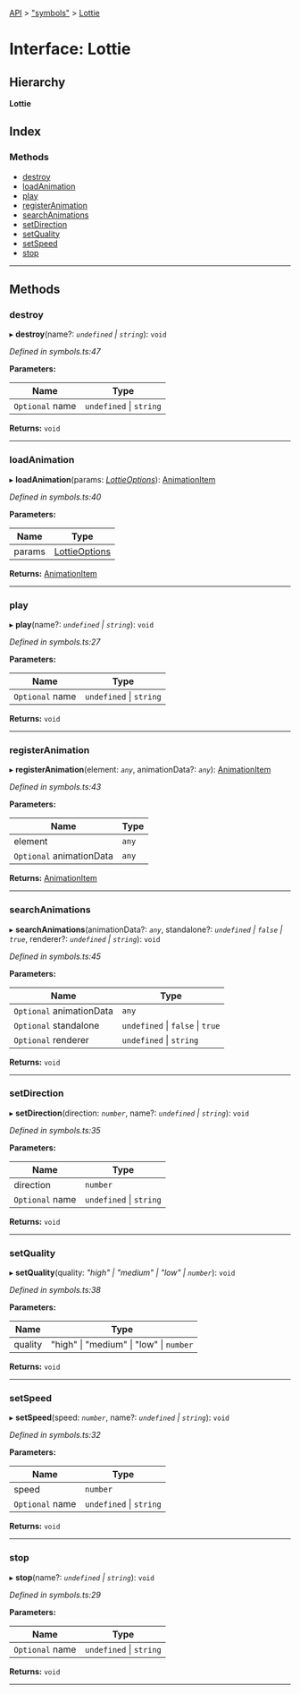 [API](../README.md) > ["symbols"](../modules/_symbols_.md) > [Lottie](../interfaces/_symbols_.lottie.md)

# Interface: Lottie

## Hierarchy

**Lottie**

## Index

### Methods

* [destroy](_symbols_.lottie.md#destroy)
* [loadAnimation](_symbols_.lottie.md#loadanimation)
* [play](_symbols_.lottie.md#play)
* [registerAnimation](_symbols_.lottie.md#registeranimation)
* [searchAnimations](_symbols_.lottie.md#searchanimations)
* [setDirection](_symbols_.lottie.md#setdirection)
* [setQuality](_symbols_.lottie.md#setquality)
* [setSpeed](_symbols_.lottie.md#setspeed)
* [stop](_symbols_.lottie.md#stop)

---

## Methods

<a id="destroy"></a>

###  destroy

▸ **destroy**(name?: *`undefined` \| `string`*): `void`

*Defined in symbols.ts:47*

**Parameters:**

| Name | Type |
| ------ | ------ |
| `Optional` name | `undefined` \| `string` |

**Returns:** `void`

___
<a id="loadanimation"></a>

###  loadAnimation

▸ **loadAnimation**(params: *[LottieOptions](_symbols_.lottieoptions.md)*): [AnimationItem](_symbols_.animationitem.md)

*Defined in symbols.ts:40*

**Parameters:**

| Name | Type |
| ------ | ------ |
| params | [LottieOptions](_symbols_.lottieoptions.md) |

**Returns:** [AnimationItem](_symbols_.animationitem.md)

___
<a id="play"></a>

###  play

▸ **play**(name?: *`undefined` \| `string`*): `void`

*Defined in symbols.ts:27*

**Parameters:**

| Name | Type |
| ------ | ------ |
| `Optional` name | `undefined` \| `string` |

**Returns:** `void`

___
<a id="registeranimation"></a>

###  registerAnimation

▸ **registerAnimation**(element: *`any`*, animationData?: *`any`*): [AnimationItem](_symbols_.animationitem.md)

*Defined in symbols.ts:43*

**Parameters:**

| Name | Type |
| ------ | ------ |
| element | `any` |
| `Optional` animationData | `any` |

**Returns:** [AnimationItem](_symbols_.animationitem.md)

___
<a id="searchanimations"></a>

###  searchAnimations

▸ **searchAnimations**(animationData?: *`any`*, standalone?: *`undefined` \| `false` \| `true`*, renderer?: *`undefined` \| `string`*): `void`

*Defined in symbols.ts:45*

**Parameters:**

| Name | Type |
| ------ | ------ |
| `Optional` animationData | `any` |
| `Optional` standalone | `undefined` \| `false` \| `true` |
| `Optional` renderer | `undefined` \| `string` |

**Returns:** `void`

___
<a id="setdirection"></a>

###  setDirection

▸ **setDirection**(direction: *`number`*, name?: *`undefined` \| `string`*): `void`

*Defined in symbols.ts:35*

**Parameters:**

| Name | Type |
| ------ | ------ |
| direction | `number` |
| `Optional` name | `undefined` \| `string` |

**Returns:** `void`

___
<a id="setquality"></a>

###  setQuality

▸ **setQuality**(quality: *"high" \| "medium" \| "low" \| `number`*): `void`

*Defined in symbols.ts:38*

**Parameters:**

| Name | Type |
| ------ | ------ |
| quality | "high" \| "medium" \| "low" \| `number` |

**Returns:** `void`

___
<a id="setspeed"></a>

###  setSpeed

▸ **setSpeed**(speed: *`number`*, name?: *`undefined` \| `string`*): `void`

*Defined in symbols.ts:32*

**Parameters:**

| Name | Type |
| ------ | ------ |
| speed | `number` |
| `Optional` name | `undefined` \| `string` |

**Returns:** `void`

___
<a id="stop"></a>

###  stop

▸ **stop**(name?: *`undefined` \| `string`*): `void`

*Defined in symbols.ts:29*

**Parameters:**

| Name | Type |
| ------ | ------ |
| `Optional` name | `undefined` \| `string` |

**Returns:** `void`

___


